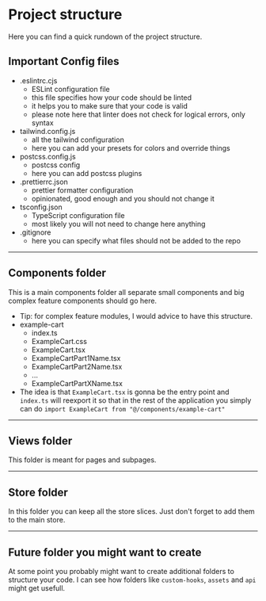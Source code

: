 # Project structure

Here you can find a quick rundown of the project structure.

## Important Config files

- .eslintrc.cjs
  - ESLint configuration file
  - this file specifies how your code should be linted
  - it helps you to make sure that your code is valid
  - please note here that linter does not check for logical errors, only syntax
- tailwind.config.js
  - all the tailwind configuration
  - here you can add your presets for colors and override things
- postcss.config.js
  - postcss config
  - here you can add postcss plugins
- .prettierrc.json
  - prettier formatter configuration
  - opinionated, good enough and you should not change it
- tsconfig.json
  - TypeScript configuration file
  - most likely you will not need to change here anything
- .gitignore
  - here you can specify what files should not be added to the repo

---

## Components folder

This is a main components folder all separate small components and big complex feature components should go here.

- Tip: for complex feature modules, I would advice to have this structure.
- example-cart
  - index.ts
  - ExampleCart.css
  - ExampleCart.tsx
  - ExampleCartPart1Name.tsx
  - ExampleCartPart2Name.tsx
  - ...
  - ExampleCartPartXName.tsx
- The idea is that `ExampleCart.tsx` is gonna be the entry point and `index.ts` will reexport it so that in the rest of the application you simply can do `import ExampleCart from "@/components/example-cart"`

---

## Views folder

This folder is meant for pages and subpages.

---

## Store folder

In this folder you can keep all the store slices. Just don't forget to add them to the main store.

---

## Future folder you might want to create

At some point you probably might want to create additional folders to structure your code. I can see how folders like `custom-hooks`, `assets` and `api` might get usefull.
